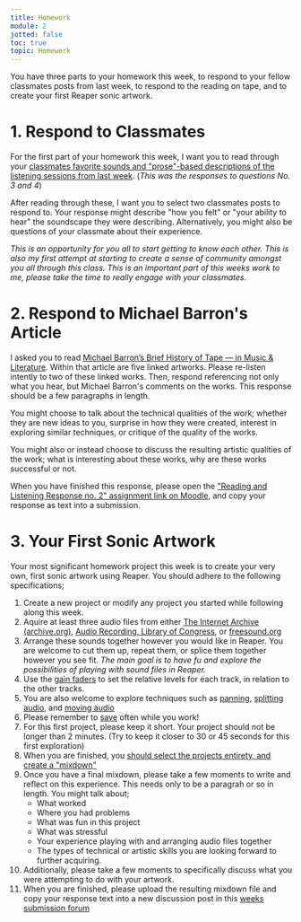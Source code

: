 ```yaml
---
title: Homework
module: 2
jotted: false
toc: true
topic: Homework
---
```


You have three parts to your homework this week, to respond to your fellow classmates posts from last week, to respond to the reading on tape, and to create your first Reaper sonic artwork.

# 1. Respond to Classmates

For the first part of your homework this week, I want you to read through your [classmates favorite sounds and "prose"-based descriptions of the listening sessions from last week](https://moodle.umt.edu/mod/hsuforum/view.php?id=1783235). (_This was the responses to questions No. 3 and 4_)

After reading through these, I want you to select two classmates posts to respond to. Your response might describe "how you felt" or "your ability to hear" the soundscape they were describing. Alternatively, you might also be questions of your classmate about their experience.

_This is an opportunity for you all to start getting to know each other. This is also my first attempt at starting to create a sense of community amongst you all through this class. This is an important part of this weeks work to me, please take the time to really engage with your classmates._

# 2. Respond to Michael Barron's Article

I asked you to read [Michael Barron’s Brief History of Tape — in Music & Literature](https://www.musicandliterature.org/features/2015/3/28/a-brief-history-of-tape). Within that article are five linked artworks. Please re-listen intently to two of these linked works. Then, respond referencing not only what you hear, but Michael Barron's comments on the works. This response should be a few paragraphs in length.

You might choose to talk about the technical qualities of the work; whether they are new ideas to you, surprise in how they were created, interest in exploring similar techniques, or critique of the quality of the works.

You might also or instead choose to discuss the resulting artistic qualities of the work; what is interesting about these works, why are these works successful or not.

When you have finished this response, please open the ["Reading and Listening Response no. 2" assignment link on Moodle](https://moodle.umt.edu/mod/assign/view.php?id=1783237), and copy your response as text into a submission.

# 3. Your First Sonic Artwork

Your most significant homework project this week is to create your very own, first sonic artwork using Reaper. You should adhere to the following specifications;

1. Create a new project or modify any project you started while following along this week.
2. Aquire at least three audio files from either [The Internet Archive (archive.org)](https://archive.org/), [Audio Recording, Library of Congress](https://www.loc.gov/audio/), or [freesound.org](https://freesound.org)
3. Arrange these sounds together however you would like in Reaper. You are welcome to cut them up, repeat them, or splice them together however you see fit. _The main goal is to have fu and explore the possibilities of playing with sound files in Reaper._
4. Use the [gain faders]({{site.baseurl}}/modules/week-2/reaper-tutorial/#gain-level) to set the relative levels for each track, in relation to the other tracks.
5. You are also welcome to explore techniques such as [panning]({{site.baseurl}}/modules/week-2/reaper-tutorial/#pan-position), [splitting audio]({{site.baseurl}}//modules/week-2/basic-editing/#split), and [moving audio]({{site.baseurl}}//modules/week-2/basic-editing/#move-an-audio-section)
6. Please remember to [save]({{site.baseurl}}/modules/week-2/saving/) often while you work!
6. For this first project, please keep it short. Your project should not be longer than 2 minutes. (Try to keep it closer to 30 or 45 seconds for this first exploration)
7. When you are finished, you [should select the projects entirety, and create a "mixdown"]({{site.baseurl}}//modules/week-2/rendering/)
8. Once you have a final mixdown, please take a few moments to write and reflect on this experience. This needs only to be a paragrah or so in length. You might talk about;
   - What worked
   - Where you had problems
   - What was fun in this project
   - What was stressful
   - Your experience playing with and arranging audio files together
   - The types of technical or artistic skills you are looking forward to further acquiring.
9. Additionally, please take a few moments to specifically discuss what you were attempting to do with your artwork.
10. When you are finished, please upload the resulting mixdown file and copy your response text into a new discussion post in this [weeks submission forum](https://moodle.umt.edu/mod/hsuforum/view.php?id=1783238)
